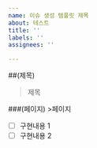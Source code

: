 ```yaml
---
name: 이슈 생성 템플릿 제목
about: 테스트
title: ''
labels: ''
assignees: ''

---
```


##(제목)
> 제목

###(페이지) >페이지
- [ ] 구현내용 1
- [ ] 구현내용 2
